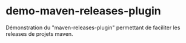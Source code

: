# demo-maven-releases-plugin
Démonstration du "maven-releases-plugin" permettant de faciliter les releases de projets maven.
